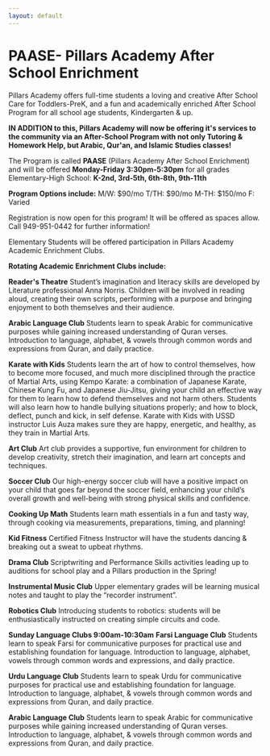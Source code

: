 ```yaml
---
layout: default
---
```


# PAASE- Pillars Academy After School Enrichment

Pillars Academy offers full-time students a loving and creative After School Care for Toddlers-PreK, and a fun and academically enriched After School Program for all school age students, Kindergarten & up.

**IN ADDITION to this, Pillars Academy will now be offering it's services to the community via an After-School Program with not only Tutoring & Homework Help, but Arabic, Qur'an, and Islamic Studies classes!**

The Program is called **PAASE** (Pillars Academy After School Enrichment) and will be offered 
**Monday-Friday 3:30pm-5:30pm** for all grades Elementary-High School: **K-2nd, 3rd-5th, 6th-8th, 9th-11th**

**Program Options include:**
M/W:  $90/mo
T/TH: $90/mo
M-TH: $150/mo
F:    Varied

Registration is now open for this program! It will be offered as spaces allow. Call 949-951-0442 for further information! 

Elementary Students will be offered participation in Pillars Academy Academic Enrichment Clubs.

**Rotating Academic Enrichment Clubs include:**

**Reader's Theatre** 
Student’s imagination and literacy skills are developed by Literature professional Anna Norris. Children will be involved in reading aloud, creating their own scripts, performing with a purpose and bringing enjoyment to both themselves and their audience.  

**Arabic Language Club**
Students learn to speak Arabic for communicative purposes while gaining increased understanding of Quran verses. Introduction to language, alphabet, & vowels through common words and expressions from Quran, and daily practice. 

**Karate with Kids**
Students learn the art of how to control themselves, how to become more focused, and much more disciplined through the practice of Martial Arts, using Kempo Karate: a combination of Japanese Karate, Chinese Kung Fu, and Japanese Jiu-Jitsu, giving your child an effective way for them to learn how to defend themselves and not harm others. Students will also learn how to handle bullying situations properly; and how to block, deflect, punch and kick, in self defense. Karate with Kids with USSD instructor Luis Auza makes sure they are happy, energetic, and healthy, as they train in Martial Arts.

**Art Club**
Art club provides a supportive, fun environment for children to develop creativity, stretch their imagination, and learn art concepts and techniques.

**Soccer Club**
Our high-energy soccer club will have a positive impact on your child that goes far beyond the soccer field, enhancing your child’s overall growth and well-being with strong physical skills and confidence.   

**Cooking Up Math**
Students learn math essentials in a fun and tasty way, through cooking via measurements, preparations, timing, and planning!

**Kid Fitness** 
Certified Fitness Instructor will have the students dancing & breaking out a sweat to upbeat rhythms.  

**Drama Club**
Scriptwriting and Performance Skills activities leading up to auditions for school play and a Pillars production in the Spring! 
 
**Instrumental Music Club**
Upper elementary grades will be learning musical notes and taught to play the “recorder instrument”.

**Robotics Club**
Introducing students to robotics: students will be enthusiastically instructed on creating simple circuits and code. 

**Sunday Language Clubs 9:00am-10:30am**
**Farsi Language Club**
Students learn to speak Farsi for communicative purposes for practical use and establishing foundation for language. Introduction to language, alphabet, vowels through common words and expressions, and daily practice.

**Urdu Language Club**
Students learn to speak Urdu for communicative purposes for practical use and establishing foundation for language. Introduction to language, alphabet, & vowels through common words and expressions from Quran, and daily practice. 

**Arabic Language Club**
Students learn to speak Arabic for communicative purposes while gaining increased understanding of Quran verses. Introduction to language, alphabet, & vowels through common words and expressions from Quran, and daily practice. 
